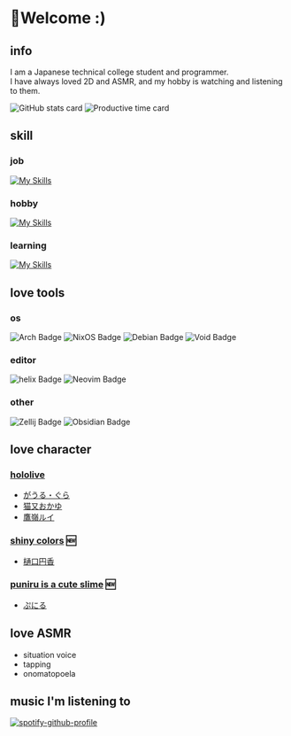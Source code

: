 # :mechanical_arm:Welcome :) 

## info
I am a Japanese technical college student and programmer.  
I have always loved 2D and ASMR, and my hobby is watching and listening to them.

![GitHub stats card](http://github-profile-summary-cards.vercel.app/api/cards/stats?username=emp-temp&theme=nord_bright)
![Productive time card](http://github-profile-summary-cards.vercel.app/api/cards/productive-time?username=emp-temp&theme=nord_bright&utcOffset=9)


## skill

### job
[![My Skills](https://skillicons.dev/icons?i=go,typescript)](https://skillicons.dev)

### hobby
[![My Skills](https://skillicons.dev/icons?i=rust,python,javascript,nix,lua)](https://skillicons.dev)

### learning
[![My Skills](https://skillicons.dev/icons?i=php)](https://skillicons.dev)

## love tools

### os
![Arch Badge](https://img.shields.io/badge/Arch%20Linux-AUR-blue?style=for-the-badge&logo=archlinux) ![NixOS Badge](https://img.shields.io/static/v1?style=for-the-badge&message=NixOS&color=5277C3&logo=NixOS&logoColor=FFFFFF&label=) ![Debian Badge](https://img.shields.io/badge/debian-red?style=for-the-badge&logo=debian&logoColor=orange&color=darkred) ![Void Badge](https://img.shields.io/badge/void%20linux-8A2BE2?style=for-the-badge&color=478061&logo=voidlinux&logoColor=white)

### editor
![helix Badge](https://img.shields.io/badge/helix-8A2BE2?style=for-the-badge&color=281733&logo=helix&logoColor=white)  ![Neovim Badge](https://img.shields.io/badge/Neovim-57A143?logo=neovim&logoColor=white&style=for-the-badge)

### other
![Zellij Badge](https://img.shields.io/badge/zellij-8A2BE2?style=for-the-badge&color=yellow&logo=tmux&logoColor=white) ![Obsidian Badge](https://img.shields.io/badge/Obsidian-8A2BE2?style=for-the-badge&color=7C3AED&logo=obsidian&logoColor=white)

## love character

### [hololive](https://hololivepro.com/)
- [がうる・ぐら](https://hololive.hololivepro.com/talents/gawr-gura/)
- [猫又おかゆ](https://hololive.hololivepro.com/talents/nekomata-okayu/)
- [鷹嶺ルイ](https://hololive.hololivepro.com/talents/takane-lui/)

### [shiny colors](https://shinycolors.idolmaster.jp/) :new:
- [樋口円香](https://shinycolors.idolmaster.jp/idol/noctchill/madoka.html)

### [puniru is a cute slime](https://puniru-anime.com/) :new:
- [ぷにる](https://puniru-anime.com/character/puniru/)


## love ASMR
- situation voice
- tapping
- onomatopoela


## music I'm listening to
[![spotify-github-profile](https://spotify-github-profile.kittinanx.com/api/view?uid=31mutftjvmkov3h6n3gweb6ccr24&cover_image=true&theme=compact&show_offline=false&background_color=121212&interchange=false)](https://spotify-github-profile.kittinanx.com/api/view?uid=31mutftjvmkov3h6n3gweb6ccr24&redirect=true)

